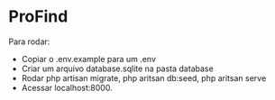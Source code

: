 # ProFind

Para rodar:
- Copiar o .env.example para um .env
- Criar um arquivo database.sqlite na pasta database
- Rodar php artisan migrate, php aritsan db:seed, php aritsan serve
- Acessar localhost:8000.
